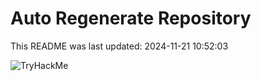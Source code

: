 # Auto Regenerate Repository

This README was last updated: 2024-11-21 10:52:03

 ![TryHackMe](https://tryhackme.com/badge/533634)